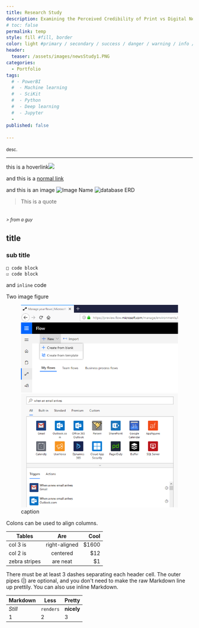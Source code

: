 ```yaml
---
title: Research Study
description: Examining the Perceived Credibility of Print vs Digital News. Designed & executed a small study to determine the trustworthiness bias of print & digital media, wrote a whitepaper detailing our findings.
# toc: false
permalink: temp
style: fill #fill, border
color: light #primary / secondary / success / danger / warning / info / light / dark (choose one only)
header:
  teaser: /assets/images/newsStudy1.PNG
categories:
  - Portfolio
tags: 
  # - PowerBI
  #  - Machine learning
  #  - SciKit
  #  - Python
  #  - Deep learning
  #  - Jupyter
  - 
published: false

---
```


<small>desc.</small>

<hr>


this is a <a class="thumbnail">hoverlink<span><img src="{{site.url}}{{site.baseurl}}/assets/reactionimages/mindblown.gif"><br></span></a>

and this is a [normal link](https://google.com)


and this is an image
![Image Name]({{site.url}}{{site.baseurl}}/assets/images/picfix_welcome.png)
![database ERD]({{site.url}}{{site.baseurl}}/assets/images/445_fullErd.PNG)

> This is a quote
<br>
<small><cite>
> from a guy
</cite></small>

## title

### sub title



```
□ code block
☑ code block
```

and `inline` code

Two image figure

<figure class="half">

<img src="../assets/images/Annotation 2019-03-12 100327.png">
<img src="../assets/images/Annotation 2019-03-12 100438.png">
<figcaption>caption </figcaption>
</figure>


Colons can be used to align columns.

| Tables        | Are           | Cool  |
| ------------- |:-------------:| -----:|
| col 3 is      | right-aligned | $1600 |
| col 2 is      | centered      |   $12 |
| zebra stripes | are neat      |    $1 |

There must be at least 3 dashes separating each header cell.
The outer pipes (|) are optional, and you don't need to make the
raw Markdown line up prettily. You can also use inline Markdown.

Markdown | Less | Pretty
--- | --- | ---
*Still* | `renders` | **nicely**
1 | 2 | 3
